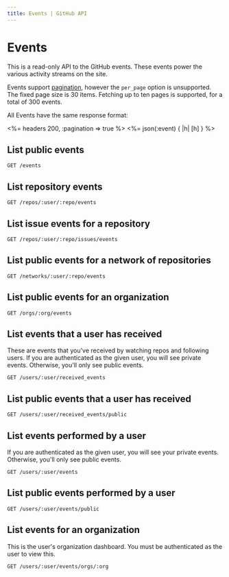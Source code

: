 ```yaml
---
title: Events | GitHub API
---
```


# Events

This is a read-only API to the GitHub events.  These events power the
various activity streams on the site.

Events support [pagination](/v3/#pagination),
however the `per_page` option is unsupported. The fixed page size is 30 items.
Fetching up to ten pages is supported, for a total of 300 events.

All Events have the same response format:

<%= headers 200, :pagination => true %>
<%= json(:event) { |h| [h] } %>

## List public events

    GET /events

## List repository events

    GET /repos/:user/:repo/events

## List issue events for a repository

    GET /repos/:user/:repo/issues/events

## List public events for a network of repositories

    GET /networks/:user/:repo/events

## List public events for an organization

    GET /orgs/:org/events

## List events that a user has received

These are events that you've received by watching repos and following
users.  If you are authenticated as the given user, you will see private
events.  Otherwise, you'll only see public events.

    GET /users/:user/received_events

## List public events that a user has received

    GET /users/:user/received_events/public

## List events performed by a user

If you are authenticated as the given user, you will see your private
events.  Otherwise, you'll only see public events.

    GET /users/:user/events

## List public events performed by a user

    GET /users/:user/events/public

## List events for an organization

This is the user's organization dashboard.  You must be authenticated as
the user to view this.

    GET /users/:user/events/orgs/:org

